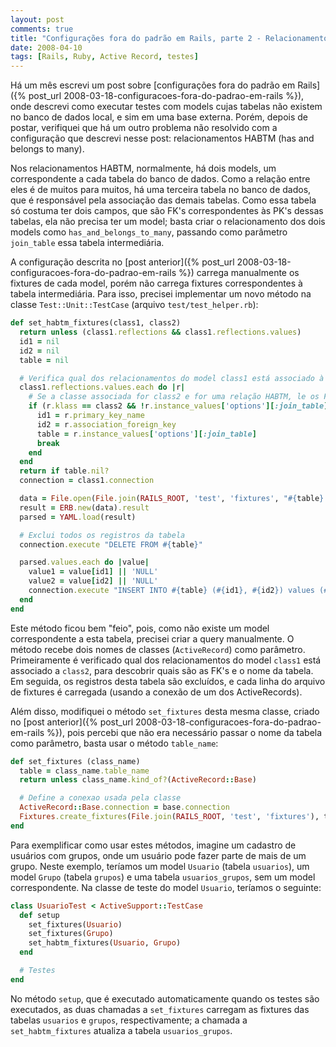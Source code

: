 ```yaml
---
layout: post
comments: true
title: "Configurações fora do padrão em Rails, parte 2 - Relacionamentos HABTM"
date: 2008-04-10
tags: [Rails, Ruby, Active Record, testes]
---
```

Há um mês escrevi um post sobre [configurações fora do padrão em Rails]({% post_url 2008-03-18-configuracoes-fora-do-padrao-em-rails %}), onde descrevi como executar testes com models cujas tabelas não existem no banco de dados local, e sim em uma base externa. Porém, depois de postar, verifiquei que há um outro problema não resolvido com a configuração que descrevi nesse post: relacionamentos HABTM (has and belongs to many).

Nos relacionamentos HABTM, normalmente, há dois models, um correspondente a cada tabela do banco de dados. Como a relação entre eles é de muitos para muitos, há uma terceira tabela no banco de dados, que é responsável pela associação das demais tabelas. Como essa tabela só costuma ter dois campos, que são FK's correspondentes às PK's dessas tabelas, ela não precisa ter um model; basta criar o relacionamento dos dois models como `has_and_belongs_to_many`, passando como parâmetro `join_table` essa tabela intermediária.

A configuração descrita no [post anterior]({% post_url 2008-03-18-configuracoes-fora-do-padrao-em-rails %}) carrega manualmente os fixtures de cada model, porém não carrega fixtures correspondentes à tabela intermediária. Para isso, precisei implementar um novo método na classe `Test::Unit::TestCase` (arquivo `test/test_helper.rb`):

```ruby
def set_habtm_fixtures(class1, class2)
  return unless (class1.reflections && class1.reflections.values)
  id1 = nil
  id2 = nil
  table = nil

  # Verifica qual dos relacionamentos do model class1 está associado à tabela class2
  class1.reflections.values.each do |r|
    # Se a classe associada for class2 e for uma relação HABTM, le os FK's e o nome da tabela
    if (r.klass == class2 && !r.instance_values['options'][:join_table].nil?)
      id1 = r.primary_key_name
      id2 = r.association_foreign_key
      table = r.instance_values['options'][:join_table]
      break
    end
  end
  return if table.nil?
  connection = class1.connection

  data = File.open(File.join(RAILS_ROOT, 'test', 'fixtures', "#{table}.yml")).readlines.join
  result = ERB.new(data).result
  parsed = YAML.load(result)

  # Exclui todos os registros da tabela
  connection.execute "DELETE FROM #{table}"

  parsed.values.each do |value|
    value1 = value[id1] || 'NULL'
    value2 = value[id2] || 'NULL'
    connection.execute "INSERT INTO #{table} (#{id1}, #{id2}) values (#{value1}, #{value2})"
  end
end
```

Este método ficou bem "feio", pois, como não existe um model correspondente a esta tabela, precisei criar a query manualmente. O método recebe dois nomes de classes (`ActiveRecord`) como parâmetro. Primeiramente é verificado qual dos relacionamentos do model `class1` está associado a `class2`, para descobrir quais são as FK's e o nome da tabela. Em seguida, os registros desta tabela são excluídos, e cada linha do arquivo de fixtures é carregada (usando a conexão de um dos ActiveRecords).

Além disso, modifiquei o método `set_fixtures` desta mesma classe, criado no [post anterior]({% post_url 2008-03-18-configuracoes-fora-do-padrao-em-rails %}), pois percebi que não era necessário passar o nome da tabela como parâmetro, basta usar o método `table_name`:

```ruby
def set_fixtures (class_name)
  table = class_name.table_name
  return unless class_name.kind_of?(ActiveRecord::Base)

  # Define a conexao usada pela classe
  ActiveRecord::Base.connection = base.connection
  Fixtures.create_fixtures(File.join(RAILS_ROOT, 'test', 'fixtures'), table) { base.connection }
end
```

Para exemplificar como usar estes métodos, imagine um cadastro de usuários com grupos, onde um usuário pode fazer parte de mais de um grupo. Neste exemplo, teríamos um model `Usuario` (tabela `usuarios`), um model `Grupo` (tabela `grupos`) e uma tabela `usuarios_grupos`, sem um model correspondente. Na classe de teste do model `Usuario`, teríamos o seguinte:

```ruby
class UsuarioTest < ActiveSupport::TestCase
  def setup
    set_fixtures(Usuario)
    set_fixtures(Grupo)
    set_habtm_fixtures(Usuario, Grupo)
  end

  # Testes
end
```

No método `setup`, que é executado automaticamente quando os testes são executados, as duas chamadas a `set_fixtures` carregam as fixtures das tabelas `usuarios` e `grupos`, respectivamente; a chamada a `set_habtm_fixtures` atualiza a tabela `usuarios_grupos`.

